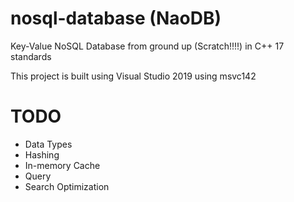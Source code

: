 # nosql-database (NaoDB)

Key-Value NoSQL Database from ground up (Scratch!!!!) in C++ 17 standards

This project is built using Visual Studio 2019 using msvc142

# TODO

- Data Types
- Hashing
- In-memory Cache
- Query
- Search Optimization
